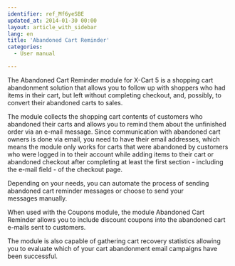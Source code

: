 ```yaml
---
identifier: ref_Mf6yeSBE
updated_at: 2014-01-30 00:00
layout: article_with_sidebar
lang: en
title: 'Abandoned Cart Reminder'
categories:
  - User manual

---
```



The Abandoned Cart Reminder module for X-Cart 5 is a shopping cart abandonment solution that allows you to follow up with shoppers who had items in their cart, but left without completing checkout, and, possibly, to convert their abandoned carts to sales.

The module collects the shopping cart contents of customers who abandoned their carts and allows you to remind them about the unfinished order via an e-mail message. Since communication with abandoned cart owners is done via email, you need to have their email addresses, which means the module only works for carts that were abandoned by customers who were logged in to their account while adding items to their cart or abandoned checkout after completing at least the first section - including the e-mail field - of the checkout page.

Depending on your needs, you can automate the process of sending abandoned cart reminder messages or choose to send your messages manually.

When used with the Coupons module, the module Abandoned Cart Reminder allows you to include discount coupons into the abandoned cart e-mails sent to customers.

The module is also capable of gathering cart recovery statistics allowing you to evaluate which of your cart abandonment email campaigns have been successful.